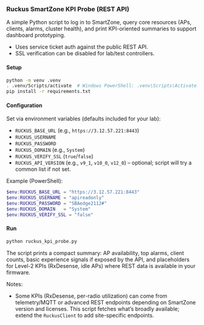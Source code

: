 ### Ruckus SmartZone KPI Probe (REST API)

A simple Python script to log in to SmartZone, query core resources (APs, clients, alarms, cluster health), and print KPI-oriented summaries to support dashboard prototyping.

- Uses service ticket auth against the public REST API.
- SSL verification can be disabled for lab/test controllers.

#### Setup

```bash
python -m venv .venv
. .venv/Scripts/activate  # Windows PowerShell: .venv\Scripts\Activate.ps1
pip install -r requirements.txt
```

#### Configuration
Set via environment variables (defaults included for your lab):

- `RUCKUS_BASE_URL` (e.g., `https://3.12.57.221:8443`)
- `RUCKUS_USERNAME`
- `RUCKUS_PASSWORD`
- `RUCKUS_DOMAIN` (e.g., `System`)
- `RUCKUS_VERIFY_SSL` (`true`/`false`)
- `RUCKUS_API_VERSION` (e.g., `v9_1`, `v10_0`, `v12_0`) – optional; script will try a common list if not set.

Example (PowerShell):
```powershell
$env:RUCKUS_BASE_URL = "https://3.12.57.221:8443"
$env:RUCKUS_USERNAME = "apireadonly"
$env:RUCKUS_PASSWORD = "SBAedge2112#"
$env:RUCKUS_DOMAIN   = "System"
$env:RUCKUS_VERIFY_SSL = "false"
```

#### Run
```bash
python ruckus_kpi_probe.py
```

The script prints a compact summary: AP availability, top alarms, client counts, basic experience signals if exposed by the API, and placeholders for Level-2 KPIs (RxDesense, idle APs) where REST data is available in your firmware.

Notes:
- Some KPIs (RxDesense, per-radio utilization) can come from telemetry/MQTT or advanced REST endpoints depending on SmartZone version and licenses. This script fetches what’s broadly available; extend the `RuckusClient` to add site-specific endpoints.




















